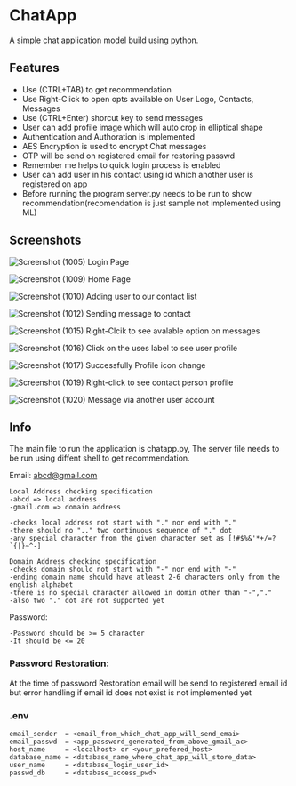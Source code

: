 ﻿
# ChatApp

A simple chat application model build using python.


## Features

- Use (CTRL+TAB) to get recommendation
- Use Right-Click to open opts available on User Logo, Contacts, Messages
- Use (CTRL+Enter) shorcut key to send messages 
- User can add profile image which will auto crop in elliptical shape
- Authentication and Authoration is implemented
- AES Encryption is used to encrypt Chat messages
- OTP will be send on registered email for restoring passwd
- Remember me helps to quick login process is enabled
- User can add user in his contact using id which another user is registered on app
- Before running the program server.py needs to be run to show recommendation(recomendation is just sample not implemented  using ML)



## Screenshots

![Screenshot (1005)](https://github.com/shubhujeet/chatapp/assets/92719242/c386d79c-579a-4ec5-a45b-eea43ff5bd7f)
Login Page

![Screenshot (1009)](https://github.com/shubhujeet/chatapp/assets/92719242/10f4d888-be04-4ad1-8834-d3f7bad79d29)
Home Page

![Screenshot (1010)](https://github.com/shubhujeet/chatapp/assets/92719242/10ab0b90-c4d1-4708-8ff5-12192e13c889)
Adding user to our contact list

![Screenshot (1012)](https://github.com/shubhujeet/chatapp/assets/92719242/bcc8c265-eb6f-4866-8065-054c7800643d)
Sending message to contact

![Screenshot (1015)](https://github.com/shubhujeet/chatapp/assets/92719242/f608866f-4f08-4493-9cfe-ae7dfe95324a)
Right-Clcik to see avalable option on messages

![Screenshot (1016)](https://github.com/shubhujeet/chatapp/assets/92719242/88c8d8f2-9232-4a5d-b0c3-9deebefa3197)
Click on the uses label to see user profile

![Screenshot (1017)](https://github.com/shubhujeet/chatapp/assets/92719242/dec4519d-3d9a-4c33-86da-d059bc5ebebd)
Successfully Profile icon change

![Screenshot (1019)](https://github.com/shubhujeet/chatapp/assets/92719242/85d1fe1e-7886-45c2-88e7-e18a908922a2)
Right-click to see contact person profile

![Screenshot (1020)](https://github.com/shubhujeet/chatapp/assets/92719242/11c24091-e400-462e-b3fb-60438768684a)
Message via another user account



## Info

The main file to run the application is chatapp.py,
The server file needs to be run using diffent shell to get recommendation.

Email: abcd@gmail.com
 
    Local Address checking specification
    -abcd => local address
    -gmail.com => domain address

    -checks local address not start with "." nor end with "." 
    -there should no ".." two continuous sequence of "." dot
    -any special character from the given character set as [!#$%&'*+/=?`{|}~^-]
   
    Domain Address checking specification
    -checks domain should not start with "-" nor end with "-"
    -ending domain name should have atleast 2-6 characters only from the english alphabet
    -there is no special character allowed in domin other than "-","."
    -also two "." dot are not supported yet

Password: <your password>
 
    -Password should be >= 5 character
    -It should be <= 20

### Password Restoration:

At the time of password Restoration email will be send to registered email id but error handling if email id does not exist is not implemented yet

### .env
    email_sender  = <email_from_which_chat_app_will_send_emai>
    email_passwd  = <app_password_generated_from_above_gmail_ac>
    host_name     = <localhost> or <your_prefered_host>
    database_name = <database_name_where_chat_app_will_store_data>
    user_name     = <database_login_user_id>
    passwd_db     = <database_access_pwd>
